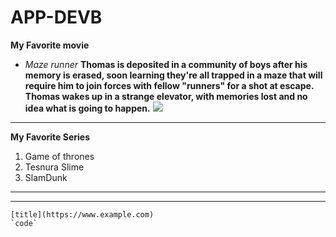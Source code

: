 # APP-DEVB
**My Favorite movie**
- *Maze runner*
**Thomas is deposited in a community of boys after his memory is erased, soon learning they're all trapped in a maze that will require him to join forces with fellow "runners" for a shot at escape. Thomas wakes up in a strange elevator, with memories lost and no idea what is going to happen.**
![](https://prod-ripcut-delivery.disney-plus.net/v1/variant/disney/A3E6EA3E567FCF493467B4EADE7F33FD08CF4228318492B6B79BA90714704BBB/scale?width=1200&aspectRatio=1.78&format=jpeg)
---------------------------
**My Favorite Series**
1. Game of thrones
2. Tesnura Slime
3. SlamDunk
---------------------------
---------------------------
	[title](https://www.example.com)
	`code`

